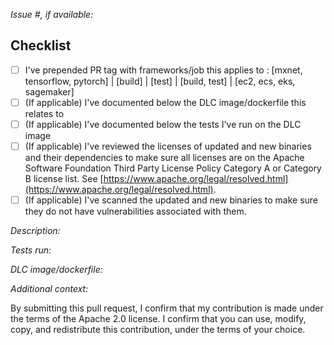 *Issue #, if available:*

## Checklist
- [ ] I've prepended PR tag with frameworks/job this applies to : [mxnet, tensorflow, pytorch] | [build] | [test] | [build, test] | [ec2, ecs, eks, sagemaker]
- [ ] (If applicable) I've documented below the DLC image/dockerfile this relates to
- [ ] (If applicable) I've documented below the tests I've run on the DLC image
- [ ] (If applicable) I've reviewed the licenses of updated and new binaries and their dependencies to make sure all licenses are on the Apache Software Foundation Third Party License Policy Category A or Category B license list.  See [https://www.apache.org/legal/resolved.html](https://www.apache.org/legal/resolved.html).
- [ ] (If applicable) I've scanned the updated and new binaries to make sure they do not have vulnerabilities associated with them.

*Description:*

*Tests run:*

*DLC image/dockerfile:*

*Additional context:*


By submitting this pull request, I confirm that my contribution is made under the terms of the Apache 2.0 license. I confirm that you can use, modify, copy, and redistribute this contribution, under the terms of your choice.

